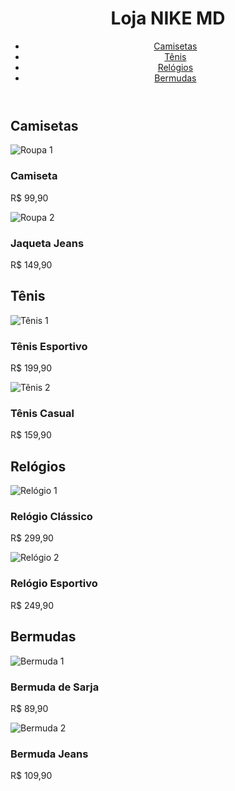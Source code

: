 <!DOCTYPE html>
<html lang="pt-BR">
<head>
    <meta charset="UTF-8">
    <meta name="viewport" content="width=device-width, initial-scale=1.0">
</head>
<body>
    <header>
        <h1>Loja NIKE MD</h1>
        <nav>
            <ul>
                <li><a href="#camiseta">Camisetas</a></li>
                <li><a href="#tenis">Tênis</a></li>
                <li><a href="#relógios">Relógios</a></li>
                <li><a href="#bermudas">Bermudas</a></li>
            </ul>
        </nav>
    </header>
    <div class="container">
        <section id="roupas" class="product-section">
            <h2>Camisetas</h2>
            <div class="product-item">
                <img src="roupa1.jpg" alt="Roupa 1">
                <h3>Camiseta</h3>
                <p>R$ 99,90</p>
            </div>
            <div class="product-item">
                <img src="roupa2.jpg" alt="Roupa 2">
                <h3>Jaqueta Jeans</h3>
                <p>R$ 149,90</p>
            </div>
            <!-- Adicione mais itens conforme necessário -->
        </section>
        <section id="tenis" class="product-section">
            <h2>Tênis</h2>
            <div class="product-item">
                <img src="tenis1.jpg" alt="Tênis 1">
                <h3>Tênis Esportivo</h3>
                <p>R$ 199,90</p>
            </div>
            <div class="product-item">
                <img src="tenis2.jpg" alt="Tênis 2">
                <h3>Tênis Casual</h3>
                <p>R$ 159,90</p>
            </div>
            <!-- Adicione mais itens conforme necessário -->
        </section>
        <section id="relógios" class="product-section">
            <h2>Relógios</h2>
            <div class="product-item">
                <img src="relogio1.jpg" alt="Relógio 1">
                <h3>Relógio Clássico</h3>
                <p>R$ 299,90</p>
            </div>
            <div class="product-item">
                <img src="relogio2.jpg" alt="Relógio 2">
                <h3>Relógio Esportivo</h3>
                <p>R$ 249,90</p>
            </div>
            <!-- Adicione mais itens conforme necessário -->
        </section>
        <section id="bermudas" class="product-section">
            <h2>Bermudas</h2>
            <div class="product-item">
                <img src="bermuda1.jpg" alt="Bermuda 1">
                <h3>Bermuda de Sarja</h3>
                <p>R$ 89,90</p>
            </div>
            <div class="product-item">
                <img src="bermuda2.jpg" alt="Bermuda 2">
                <h3>Bermuda Jeans</h3>
                <p>R$ 109,90</p>
            </div>
            <!-- Adicione mais itens conforme necessário -->
        </section>
    </div>
</body>
</html>
